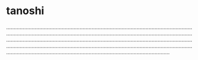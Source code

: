 # tanoshi
.............................................................................................................................................................................................................................................................................................................................................................................................................................................................................................................................................................................................................................